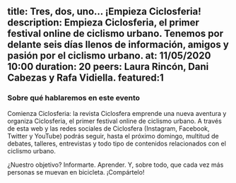 title: Tres, dos, uno... ¡Empieza Ciclosferia! 
description: Empieza Ciclosferia, el primer festival online de ciclismo urbano. Tenemos por delante seis días llenos de información, amigos y pasión por el ciclismo urbano. 
at: 11/05/2020 10:00
duration: 20
peers: Laura Rincón, Dani Cabezas y Rafa Vidiella. 
featured:1
----
### Sobre qué hablaremos en este evento

Comienza Ciclosferia: la revista Ciclosfera emprende una nueva aventura y organiza Ciclosferia, el primer festival online de ciclismo urbano. A través de esta web y las redes sociales de Ciclosfera (Instagram, Facebook, Twitter y YouTube) podrás seguir, hasta el próximo domingo, multitud de debates, talleres, entrevistas y todo tipo de contenidos relacionados con el ciclismo urbano. 

¿Nuestro objetivo? Informarte. Aprender. Y, sobre todo, que cada vez más personas se muevan en bicicleta. ¡Compártelo!
